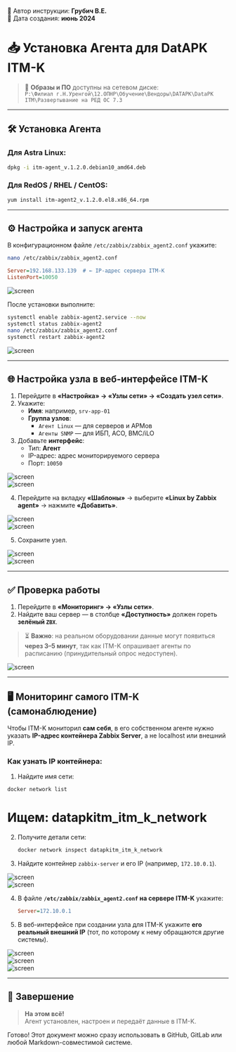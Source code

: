 📝 Автор инструкции: **Грубич В.Е.**  
📅 Дата создания: **июнь 2024**

# 📥 Установка Агента для DatAPK ITM-K

> 📁 **Образы и ПО** доступны на сетевом диске:  
> `P:\Филиал г.Н.Уренгой\12.ОПНР\Обучение\Вендоры\DATAPK\DataPK ITM\Развертывание на РЕД ОС 7.3`

---

## 🛠️ Установка Агента

### Для **Astra Linux**:

```bash
dpkg -i itm-agent_v.1.2.0.debian10_amd64.deb
```

### Для **RedOS / RHEL / CentOS**:

```bash
yum install itm-agent2_v.1.2.0.el8.x86_64.rpm
```

---

## ⚙️ Настройка и запуск агента

В конфигурационном файле `/etc/zabbix/zabbix_agent2.conf` укажите:

```bash
nano /etc/zabbix/zabbix_agent2.conf
```


```ini
Server=192.168.133.139  # ← IP-адрес сервера ITM-K
ListenPort=10050
```

![screen](https://raw.githubusercontent.com/kak2pan0-crypto/private/main/gis/images/xp85fuor4u002.jpg)

После установки выполните:

```bash
systemctl enable zabbix-agent2.service --now
systemctl status zabbix-agent2
nano /etc/zabbix/zabbix_agent2.conf
systemctl restart zabbix-agent2
```

![screen](https://raw.githubusercontent.com/kak2pan0-crypto/private/main/gis/images/h5ocwg50i4002.jpg)

---

## 🌐 Настройка узла в веб-интерфейсе ITM-K

1. Перейдите в **«Настройка» → «Узлы сети» → «Создать узел сети»**.
2. Укажите:
   - **Имя**: например, `srv-app-01`
   - **Группа узлов**:
     - `Агент Linux` — для серверов и АРМов
     - `Агенты SNMP` — для ИБП, АСО, BMC/iLO
3. Добавьте **интерфейс**:
   - Тип: **Агент**
   - IP-адрес: адрес мониторируемого сервера
   - Порт: `10050`

![screen](https://raw.githubusercontent.com/kak2pan0-crypto/private/main/gis/images/19lxr6y5wm002.jpg)  
![screen](https://raw.githubusercontent.com/kak2pan0-crypto/private/main/gis/images/uhwjcd6hix002.jpg)

4. Перейдите на вкладку **«Шаблоны»** → выберите **«Linux by Zabbix agent»** → нажмите **«Добавить»**.

![screen](https://raw.githubusercontent.com/kak2pan0-crypto/private/main/gis/images/96bibf3hm8002.jpg)  
![screen](https://raw.githubusercontent.com/kak2pan0-crypto/private/main/gis/images/pwt6u2bqdc002.jpg)

5. Сохраните узел.

![screen](https://raw.githubusercontent.com/kak2pan0-crypto/private/main/gis/images/i5nu8qrl3c002.jpg)  
![screen](https://raw.githubusercontent.com/kak2pan0-crypto/private/main/gis/images/o5mofw9126002.jpg)

---

## ✅ Проверка работы

1. Перейдите в **«Мониторинг» → «Узлы сети»**.
2. Найдите ваш сервер — в столбце **«Доступность»** должен гореть **зелёный `ZBX`**.

> ⏳ **Важно**: на реальном оборудовании данные могут появиться **через 3–5 минут**, так как ITM-K опрашивает агенты по расписанию (принудительный опрос недоступен).

![screen](https://raw.githubusercontent.com/kak2pan0-crypto/private/main/gis/images/h25t3ms37e002.jpg)

---

## 🖥️ Мониторинг самого ITM-K (самонаблюдение)

Чтобы ITM-K мониторил **сам себя**, в его собственном агенте нужно указать **IP-адрес контейнера Zabbix Server**, а не localhost или внешний IP.

### Как узнать IP контейнера:

1. Найдите имя сети:

```bash
docker network list
```

# Ищем: datapkitm_itm_k_network

2. Получите детали сети:

   ```bash
   docker network inspect datapkitm_itm_k_network
   ```

3. Найдите контейнер `zabbix-server` и его IP (например, `172.10.0.1`).

![screen](https://raw.githubusercontent.com/kak2pan0-crypto/private/main/gis/images/qkvu0ye6tj002.jpg)  
![screen](https://raw.githubusercontent.com/kak2pan0-crypto/private/main/gis/images/m1n96l7a4j002.jpg)

4. В файле **`/etc/zabbix/zabbix_agent2.conf` на сервере ITM-K** укажите:

   ```ini
   Server=172.10.0.1
   ```

5. В веб-интерфейсе при создании узла для ITM-K укажите **его реальный внешний IP** (тот, по которому к нему обращаются другие системы).

![screen](https://raw.githubusercontent.com/kak2pan0-crypto/private/main/gis/images/g06r6432e5002.jpg)  
![screen](https://raw.githubusercontent.com/kak2pan0-crypto/private/main/gis/images/42p3i36mca002.jpg)  
![screen](https://raw.githubusercontent.com/kak2pan0-crypto/private/main/gis/images/5pl2lpy1fg002.jpg)

---

## 🎉 Завершение

> **На этом всё!**  
> Агент установлен, настроен и передаёт данные в ITM-K.


Готово! Этот документ можно сразу использовать в GitHub, GitLab или любой Markdown-совместимой системе.
